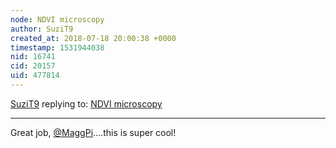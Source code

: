 ```yaml
---
node: NDVI microscopy
author: SuziT9
created_at: 2018-07-18 20:00:38 +0000
timestamp: 1531944038
nid: 16741
cid: 20157
uid: 477814
---
```




[SuziT9](../profile/SuziT9) replying to: [NDVI microscopy](../notes/MaggPi/07-18-2018/ndvi-micrsocopy)

----
Great job, [@MaggPi](/profile/MaggPi)....this is super cool!